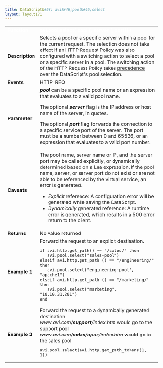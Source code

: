 ```yaml
---
title: DataScript&#58; avi&#46;pool&#46;select
layout: layout171
---
```

<table class="table table-hover table table-bordered table-hover">  
<tbody>         
<tr>   
<td><span style="color: white; font-size: medium;"><strong>Function</strong></span></td>
<td><span style="color: white;"><b>avi.pool.select( pool [, server [, port]] )</b></span></td>
</tr>
<tr>   
<td><span style="font-size: medium;"><strong>Description</strong></span></td>
<td>Selects a pool or a specific server within a pool for the current request. The selection does not take effect if an HTTP Request Policy was also configured with a switching action to select a pool or a specific server in a pool. The switching action of the HTTP Request Policy takes <a href="/docs/17.1/datascript-guide/datascript-precedence/">precedence</a> over the DataScript's pool selection.</td>
</tr>
<tr>   
<td><span style="font-size: medium;"><strong>Events</strong></span></td>
<td>HTTP_REQ</td>
</tr>
<tr>   
<td><span style="font-size: medium;"><strong>Parameter</strong></span></td>
<td><strong><em>pool</em> </strong>can be a specific pool name or an expression that evaluates to a valid pool name.<p></p> <p>The optional <strong><em>server</em> </strong>flag is the IP address or host name of the server, in quotes.</p> <p>The optional <strong><em>port</em> </strong>flag forwards the connection to a specific service port of the server. The port must be a number between 0 and 65536, or an expression that evaluates to a valid port number.</p></td>
</tr>
<tr>   
<td><span style="font-size: medium;"><strong>Caveats</strong></span></td>
<td>The pool name, server name or IP, and the server port may be called explicitly, or dynamically determined based on a Lua expression. If the pool name, server, or server port do not exist or are not able to be referenced by the virtual service, an error is generated.<p></p> 
<ul> 
 <li><em>Explicit</em> reference: A configuration error will be generated while saving the DataScript.</li> 
 <li><em>Dynamically</em> generated reference: A runtime error is generated, which results in a 500 error return to the client.</li> 
</ul></td>
</tr>
<tr>   
<td><span style="font-size: medium;"><strong>Returns</strong></span></td>
<td>No value returned</td>
</tr>
<tr>   
<td><span style="font-size: medium;"><strong>Example 1</strong></span></td>
<td>Forward the request to an explicit destination.<br> 
<!-- Crayon Syntax Highlighter v2.7.1 --> <pre><code class="language-lua">if avi.http.get_path() == "/sales/" then
   avi.pool.select("sales-pool")
elseif avi.http.get_path () == "/engineering/" then
   avi.pool.select("engineering-pool", "apache1")
elseif avi.http.get_path () == "/marketing/" then
   avi.pool.select("marketing", "10.10.31.201")
end</code></pre> 
<!-- [Format Time: 0.0035 seconds] --></td>
</tr>
<tr>   
<td><span style="font-size: medium;"><strong>Example 2</strong></span></td>
<td>Forward the request to a dynamically generated destination.<br> <em>www.avi.com/<strong>support</strong>/index.htm</em> would go to the support pool<br> <em>www.avi.com/<strong>sales</strong>/apac/index.htm</em> would go to the sales pool<br> 
<!-- Crayon Syntax Highlighter v2.7.1 --> <pre><code class="language-lua">avi.pool.select(avi.http.get_path_tokens(1, 1))</code></pre> 
<!-- [Format Time: 0.0010 seconds] --></td>
</tr>
</tbody>
</table> 